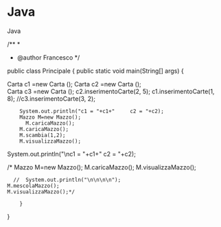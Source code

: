 # Java
Java

/**
 *
 * @author Francesco
 */

public class Principale {
public static void main(String[] args) {

Carta c1 =new Carta ();
Carta c2 =new Carta ();   
Carta c3 =new Carta ();
c2.inserimentoCarte(2, 5);
c1.inserimentoCarte(1, 8);
//c3.inserimentoCarte(3, 2);

        System.out.println("c1 = "+c1+"     c2 = "+c2);
        Mazzo M=new Mazzo();
          M.caricaMazzo();
        M.caricaMazzo();
        M.scambia(1,2);
        M.visualizzaMazzo();
System.out.println("\nc1 = "+c1+"     c2 = "+c2);

 /*   Mazzo M=new Mazzo(); 
    M.caricaMazzo(); 
    M.visualizzaMazzo();
    
      //  System.out.println("\n\n\n\n");
    M.mescolaMazzo();
    M.visualizzaMazzo();*/

        }
}

